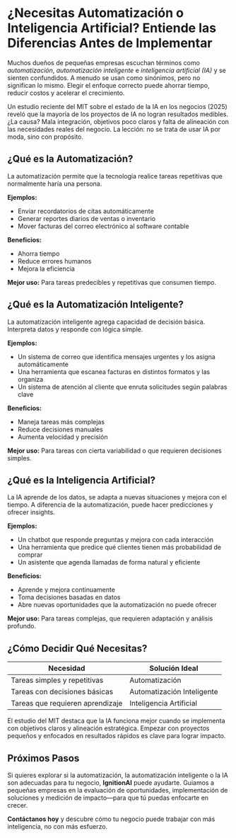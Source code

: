 
<!-- title?: Tomando decisiones inteligentes: ¿Automatización, Automatización Inteligente o IA? -->

# ¿Necesitas Automatización o Inteligencia Artificial? Entiende las Diferencias Antes de Implementar

Muchos dueños de pequeñas empresas escuchan términos como *automatización*, *automatización inteligente* e *inteligencia artificial (IA)* y se sienten confundidos. A menudo se usan como sinónimos, pero no significan lo mismo. Elegir el enfoque correcto puede ahorrar tiempo, reducir costos y acelerar el crecimiento.

Un estudio reciente del MIT sobre el estado de la IA en los negocios (2025) reveló que la mayoría de los proyectos de IA no logran resultados medibles. ¿La causa? Mala integración, objetivos poco claros y falta de alineación con las necesidades reales del negocio. La lección: no se trata de usar IA por moda, sino con propósito.

## ¿Qué es la Automatización?

La automatización permite que la tecnología realice tareas repetitivas que normalmente haría una persona.

**Ejemplos:**
- Enviar recordatorios de citas automáticamente  
- Generar reportes diarios de ventas o inventario  
- Mover facturas del correo electrónico al software contable  

**Beneficios:**
- Ahorra tiempo  
- Reduce errores humanos  
- Mejora la eficiencia  

**Mejor uso:** Para tareas predecibles y repetitivas que consumen tiempo.

## ¿Qué es la Automatización Inteligente?

La automatización inteligente agrega capacidad de decisión básica. Interpreta datos y responde con lógica simple.

**Ejemplos:**
- Un sistema de correo que identifica mensajes urgentes y los asigna automáticamente  
- Una herramienta que escanea facturas en distintos formatos y las organiza  
- Un sistema de atención al cliente que enruta solicitudes según palabras clave  

**Beneficios:**
- Maneja tareas más complejas  
- Reduce decisiones manuales  
- Aumenta velocidad y precisión  

**Mejor uso:** Para tareas con cierta variabilidad o que requieren decisiones simples.

## ¿Qué es la Inteligencia Artificial?

La IA aprende de los datos, se adapta a nuevas situaciones y mejora con el tiempo. A diferencia de la automatización, puede hacer predicciones y ofrecer insights.

**Ejemplos:**
- Un chatbot que responde preguntas y mejora con cada interacción  
- Una herramienta que predice qué clientes tienen más probabilidad de comprar  
- Un asistente que agenda llamadas de forma natural y eficiente  

**Beneficios:**
- Aprende y mejora continuamente  
- Toma decisiones basadas en datos  
- Abre nuevas oportunidades que la automatización no puede ofrecer  

**Mejor uso:** Para tareas complejas, que requieren adaptación y análisis profundo.

## ¿Cómo Decidir Qué Necesitas?

| Necesidad                          | Solución Ideal               |
|-----------------------------------|------------------------------|
| Tareas simples y repetitivas      | Automatización               |
| Tareas con decisiones básicas     | Automatización Inteligente   |
| Tareas que requieren aprendizaje  | Inteligencia Artificial      |

El estudio del MIT destaca que la IA funciona mejor cuando se implementa con objetivos claros y alineación estratégica. Empezar con proyectos pequeños y enfocados en resultados rápidos es clave para lograr impacto.

## Próximos Pasos

Si quieres explorar si la automatización, la automatización inteligente o la IA son adecuadas para tu negocio, **IgnitionAI** puede ayudarte. Guiamos a pequeñas empresas en la evaluación de oportunidades, implementación de soluciones y medición de impacto—para que tú puedas enfocarte en crecer.

**Contáctanos hoy** y descubre cómo tu negocio puede trabajar con más inteligencia, no con más esfuerzo.
